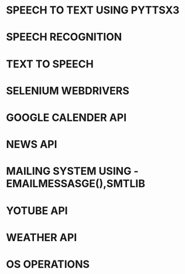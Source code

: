 # SPEECH TO TEXT USING PYTTSX3
# SPEECH RECOGNITION
# TEXT TO SPEECH
# SELENIUM WEBDRIVERS
# GOOGLE CALENDER API
# NEWS API
# MAILING SYSTEM USING -EMAILMESSASGE(),SMTLIB
# YOTUBE API
# WEATHER API
# OS OPERATIONS
